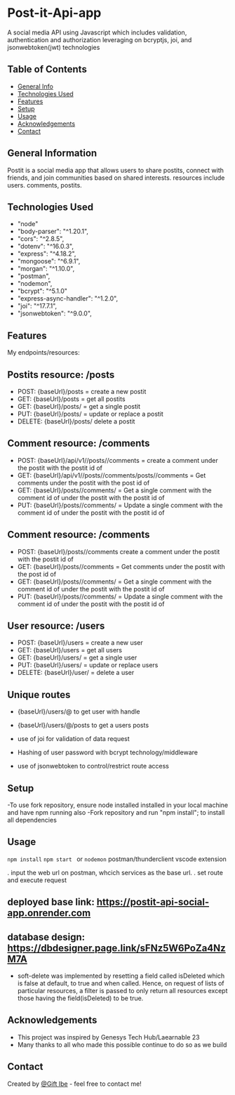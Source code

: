 # Post-it-Api-app
A social media API using Javascript which includes validation, authentication and authorization leveraging on bcryptjs, joi, and jsonwebtoken(jwt) technologies


## Table of Contents
* [General Info](#general-information)
* [Technologies Used](#technologies-used)
* [Features](#features)
* [Setup](#setup)
* [Usage](#usage)
* [Acknowledgements](#acknowledgements)
* [Contact](#contact)


## General Information
Postit is a social media app that allows users to share postits, connect with friends, and join communities based on shared interests. resources include users. comments, postits.

## Technologies Used
-  "node" 
-  "body-parser": "^1.20.1",
-  "cors": "^2.8.5",
-  "dotenv": "^16.0.3",
-  "express": "^4.18.2",
-  "mongoose": "^6.9.1",
-  "morgan": "^1.10.0",
-  "postman",
-  "nodemon",
-  "bcrypt": "^5.1.0"
-  "express-async-handler": "^1.2.0",
-  "joi": "^17.7.1",
-  "jsonwebtoken": "^9.0.0",



## Features
My endpoints/resources:

## Postits resource: /posts
- POST: {baseUrl}/posts = create a new postit
- GET: {baseUrl}/posts = get all postits 
- GET:  {baseUrl}/posts/<id> = get a single postit
- PUT: {baseUrl}/posts/<id> = update or replace a postit 
- DELETE: {baseUrl}/posts/<id> delete a postit 

  
## Comment resource: /comments
- POST: {baseUrl}/api/v1//posts/<postId>/comments = create a comment under the postit with the postit id of <postId> 
- GET: {baseUrl}/api/v1//posts/<postId>/comments/posts/<postId>/comments = Get comments under the postit with the post id of <postId>
- GET:  {baseUrl}/posts/<postId>/comments/<id> = Get a single comment with the comment id of <id> under the postit with the postit id of <postId> 
- PUT: {baseUrl}/posts/<postId>/comments/<id> = Update a single comment with the comment id of <id> under the postit with the postit id of <postId> 
  
## Comment resource: /comments
- POST:  {baseUrl}/posts/<postId>/comments create a comment under the postit with the postit id of <postId>  
- GET: {baseUrl}/posts/<postId>/comments = Get comments under the postit with the post id of <postId>  
- GET: {baseUrl}/posts/<postId>/comments/<id> = Get a single comment with the comment id of <id> under the postit with the postit id of <postId> 
- PUT: {baseUrl}/posts/<postId>/comments/<id> = Update a single comment with the comment id of <id> under the postit with the postit id of <postId>   

## User resource: /users 
- POST: {baseUrl}/users = create a new user
- GET: {baseUrl}/users = get all users
- GET: {baseUrl}/users/<id> = get a single user
- PUT: {baseUrl}/users/<id> = update or replace users
- DELETE: {baseUrl}/user/<id> = delete a user
  
 ## Unique routes
- {baseUrl}/users/@<user-postit-handle> to get user with handle
- {baseUrl}/users/@<user-postit-handle>/posts  to get a users posts


- use of joi for validation of data request 
- Hashing of user password with bcrypt technology/middleware
- use of jsonwebtoken to control/restrict route access


## Setup
-To use fork repository, ensure node installed installed in your local machine and have npm running also
-Fork repository and run "npm install"; to install all dependencies

## Usage
`npm install`
`npm start ` or `nodemon`
 postman/thunderclient vscode extension
  
. input the web url on postman, whcich services as the base url.
. set route and execute request


  
## deployed base link: https://postit-api-social-app.onrender.com
  ## database design: https://dbdesigner.page.link/sFNz5W6PoZa4NzM7A
  
  - soft-delete was implemented by resetting a field called isDeleted which is false at default, to true and when called. Hence, on request of lists of particular resources, a filter is passed to only return all resources except those having the field(isDeleted) to be true.


## Acknowledgements
- This project was inspired by Genesys Tech Hub/Laearnable 23
- Many thanks to all who made this possible continue to do so as we build

## Contact
Created by [@Gift Ibe](giftibe62@gmail.com) - feel free to contact me!
